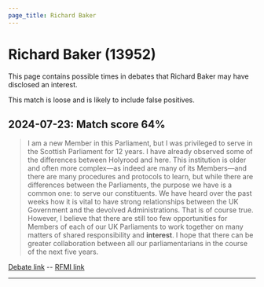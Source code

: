 ```yaml
---
page_title: Richard Baker
---
```


# Richard Baker  (13952)

This page contains possible times in debates that Richard Baker may have disclosed an interest.

This match is loose and is likely to include false positives. 



## 2024-07-23: Match score 64%

>I am a new Member in this Parliament, but I was privileged to serve in the Scottish Parliament for 12 years. I have already observed some of the differences between Holyrood and here. This institution is older and often more complex—as indeed are many of its Members—and there are many procedures and protocols to learn, but while there are differences between the Parliaments, the purpose we have is a common one: to serve our constituents. We have heard over the past weeks how it is vital to have strong relationships between the UK Government and the devolved Administrations. That is of course true. However, I believe that there are still too few opportunities for Members of each of our UK Parliaments to work together on many matters of shared responsibility and **interest**. I hope that there can be greater collaboration between all our parliamentarians in the course of the next five years.

[Debate link](https://www.theyworkforyou.com/debates/?id=2024-07-23d.603.1)  --  [RFMI link](https://www.theyworkforyou.com/mp/13952/register)


---

